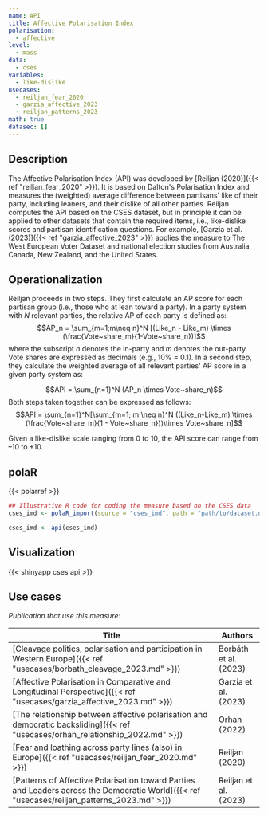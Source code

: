 ```yaml
---
name: API
title: Affective Polarisation Index
polarisation:
  - affective
level:
  - mass
data:
  - cses
variables:
  - like-dislike
usecases:
  - reiljan_fear_2020
  - garzia_affective_2023
  - reiljan_patterns_2023
math: true
datasec: []
---
```

## Description
The Affective Polarisation Index (API) was developed by [Reiljan (2020)]({{< ref "reiljan_fear_2020" >}}). It is based on Dalton's Polarisation Index and measures the (weighted) average difference between partisans' like of their party, including leaners, and their dislike of all other parties. Reiljan computes the API based on the CSES dataset, but in principle it can be applied to other datasets that contain the required items, i.e., like-dislike scores and partisan identification questions. For example, [Garzia et al. (2023)]({{< ref "garzia_affective_2023" >}}) applies the measure to The West European Voter Dataset and national election studies from Australia, Canada, New Zealand, and the United States.

## Operationalization
Reiljan proceeds in two steps. They first calculate an AP score for each partisan group (i.e., those who at lean toward a party). In a party system with $N$ relevant parties, the relative AP of each party is defined as:
$$AP_n = \sum_{m=1;m\neq n}^N [(Like_n - Like_m) \times (\frac{Vote~share_m}{1-Vote~share_n})]$$
where the subscript $n$ denotes the in-party and $m$ denotes the out-party. Vote shares are expressed as decimals (e.g., 10% = 0.1). In a second step, they calculate the weighted average of all relevant parties' AP score in a given party system as:

$$API = \sum_{n=1}^N (AP_n \times Vote~share_n)$$
Both steps taken together can be expressed as follows:
$$API = \sum_{n=1}^N[\sum_{m=1; m \neq n}^N ((Like_n-Like_m) \times (\frac{Vote~share_m}{1 - Vote~share_n}))\times Vote~share_n]$$

Given a like-dislike scale ranging from 0 to 10, the API score can  range from –10 to +10.
​
## polaR
{{< polarref >}}
```r
## Illustrative R code for coding the measure based on the CSES data
cses_imd <- polaR_import(source = "cses_imd", path = "path/to/dataset.dta")

cses_imd <- api(cses_imd)
```

## Visualization
{{< shinyapp cses api >}}

## Use cases
_Publication that use this measure:_

| Title                                                                                                                            | Authors               |
| -------------------------------------------------------------------------------------------------------------------------------- | --------------------- |
| [Cleavage politics, polarisation and participation in Western Europe]({{< ref "usecases/borbath_cleavage_2023.md" >}})                       | Borbáth et al. (2023) |
| [Affective Polarisation in Comparative and Longitudinal Perspective]({{< ref "usecases/garzia_affective_2023.md" >}})                        | Garzia et al. (2023)  |
| [The relationship between affective polarisation and democratic backsliding]({{< ref "usecases/orhan_relationship_2022.md" >}})              | Orhan (2022)          |
| [Fear and loathing across party lines (also) in Europe]({{< ref "usecases/reiljan_fear_2020.md" >}})                                         | Reiljan (2020)        |
| [Patterns of Affective Polarisation toward Parties and Leaders across the Democratic World]({{< ref "usecases/reiljan_patterns_2023.md" >}}) | Reiljan et al. (2023) |

